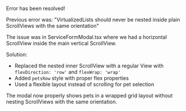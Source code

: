 Error has been resolved!

Previous error was:
"VirtualizedLists should never be nested inside plain ScrollViews with the same orientation"

The issue was in ServiceFormModal.tsx where we had a horizontal ScrollView inside the main vertical ScrollView.

Solution:
- Replaced the nested inner ScrollView with a regular View with `flexDirection: 'row'` and `flexWrap: 'wrap'`
- Added `petsRow` style with proper flex properties
- Used a flexible layout instead of scrolling for pet selection

The modal now properly shows pets in a wrapped grid layout without nesting ScrollViews with the same orientation.